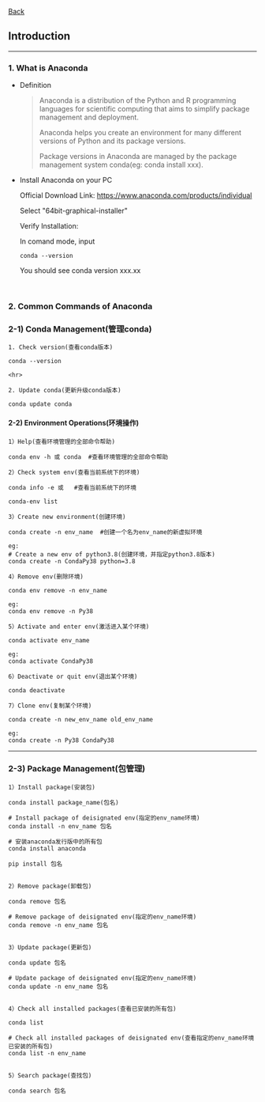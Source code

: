 [Back](README.md)

## Introduction

<hr>

### 1. What is Anaconda

- Definition

    > Anaconda is a distribution of the Python and R programming languages for scientific computing that aims to simplify package management and deployment. 
    >
    > Anaconda helps you create an environment for many different versions of Python and its package versions.
    >
    > Package versions in Anaconda are managed by the package management system conda(eg: conda install xxx).

- Install Anaconda on your PC

    Official Download Link:
    https://www.anaconda.com/products/individual

    Select "64bit-graphical-installer"

    Verify Installation:

    In comand mode, input
    ```
    conda --version
    ```
    You should see conda version xxx.xx

&nbsp;

### 2. Common Commands of Anaconda

### 2-1) Conda Management(管理conda)

```
1. Check version(查看conda版本)

conda --version

<hr>

2. Update conda(更新升级conda版本)

conda update conda
```

#### 2-2) Environment Operations(环境操作)

```
1）Help(查看环境管理的全部命令帮助)

conda env -h 或 conda  #查看环境管理的全部命令帮助

2）Check system env(查看当前系统下的环境)

conda info -e 或   #查看当前系统下的环境

conda-env list

3）Create new environment(创建环境)

conda create -n env_name  #创建一个名为env_name的新虚拟环境

eg:
# Create a new env of python3.8(创建环境，并指定python3.8版本)
conda create -n CondaPy38 python=3.8  

4）Remove env(删除环境)

conda env remove -n env_name

eg:
conda env remove -n Py38

5）Activate and enter env(激活进入某个环境)

conda activate env_name

eg:
conda activate CondaPy38

6）Deactivate or quit env(退出某个环境)

conda deactivate

7）Clone env(复制某个环境)

conda create -n new_env_name old_env_name

eg:
conda create -n Py38 CondaPy38
```

<hr>

### 2-3) Package Management(包管理)

```
1）Install package(安装包)

conda install package_name(包名)

# Install package of deisignated env(指定的env_name环境)
conda install -n env_name 包名  

# 安装anaconda发行版中的所有包
conda install anaconda  

pip install 包名


2）Remove package(卸载包)

conda remove 包名

# Remove package of deisignated env(指定的env_name环境)
conda remove -n env_name 包名


3）Update package(更新包)

conda update 包名

# Update package of deisignated env(指定的env_name环境)
conda update -n env_name 包名  


4）Check all installed packages(查看已安装的所有包)

conda list

# Check all installed packages of deisignated env(查看指定的env_name环境已安装的所有包)
conda list -n env_name  


5）Search package(查找包)

conda search 包名
```
